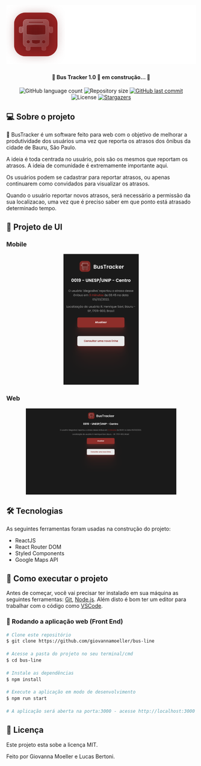 <h1 align="center">
    <img alt="Bus Tracker" title="Bus Tracker" src="./src/assets/logo.svg" />
</h1>

<h4 align="center"> 
	🚌 Bus Tracker 1.0 🚀 em construção... 🚧
</h4>

<p align="center">
  <img alt="GitHub language count" src="https://img.shields.io/github/languages/count/giovannamoeller/bus-line?color=%2304D361">

  <img alt="Repository size" src="https://img.shields.io/github/repo-size/giovannamoeller/bus-line">
  
  <a href="https://github.com/giovannamoeller/bus-line/commits/main">
    <img alt="GitHub last commit" src="https://img.shields.io/github/last-commit/giovannamoeller/bus-line">
  </a>

  <img alt="License" src="https://img.shields.io/badge/license-MIT-brightgreen">
   <a href="https://github.com/giovannamoeller/bus-line/stargazers">
    <img alt="Stargazers" src="https://img.shields.io/github/stars/giovannamoeller/bus-line?style=social">
  </a>
</p>


## 💻 Sobre o projeto

🚌 BusTracker é um software feito para web com o objetivo de melhorar a produtividade dos usuários uma vez que reporta os atrasos dos ônibus da cidade de Bauru, São Paulo.

A ideia é toda centrada no usuário, pois são os mesmos que reportam os atrasos. A ideia de comunidade é extremamente importante aqui.

Os usuários podem se cadastrar para reportar atrasos, ou apenas continuarem como convidados para visualizar os atrasos.

Quando o usuário reportar novos atrasos, será necessário a permissão da sua localizacao, uma vez que é preciso saber em que ponto está atrasado determinado tempo.


## 🎨 Projeto de UI

### Mobile

<p align="center">
  <img alt="BusTracker" title="#BusTracker" src="./src/assets/mobile.png" width="200px">
</p>

### Web

<p align="center" style="display: flex; align-items: flex-start; justify-content: center;">
  <img alt="BusTracker" title="#BusTracker" src="./src/assets/web.png" width="400px">
</p>

## 🛠 Tecnologias

As seguintes ferramentas foram usadas na construção do projeto:

- ReactJS
- React Router DOM
- Styled Components
- Google Maps API

## 🚀 Como executar o projeto

Antes de começar, você vai precisar ter instalado em sua máquina as seguintes ferramentas:
[Git](https://git-scm.com), [Node.js](https://nodejs.org/en/). 
Além disto é bom ter um editor para trabalhar com o código como [VSCode](https://code.visualstudio.com/).

### 🧭 Rodando a aplicação web (Front End)

```bash
# Clone este repositório
$ git clone https://github.com/giovannamoeller/bus-line

# Acesse a pasta do projeto no seu terminal/cmd
$ cd bus-line

# Instale as dependências
$ npm install

# Execute a aplicação em modo de desenvolvimento
$ npm run start

# A aplicação será aberta na porta:3000 - acesse http://localhost:3000
```

## 📝 Licença

Este projeto esta sobe a licença MIT.

Feito por Giovanna Moeller e Lucas Bertoni.

